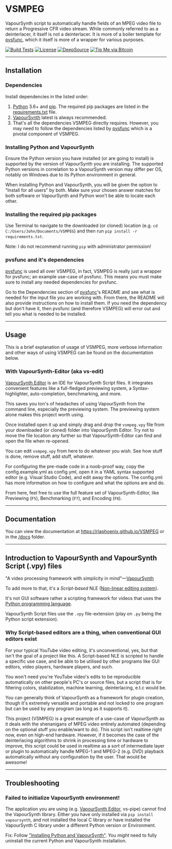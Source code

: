 # VSMPEG

VapourSynth script to automatically handle fields of an MPEG video file to return a Progressive CFR video stream.
While commonly referred to as a deinterlacer, it itself is not a deinterlacer. It is more of a boiler template for
[pvsfunc], which it itself is more of a wrapper for various purposes.

[![Build Tests](https://img.shields.io/github/workflow/status/rlaPHOENiX/VSMPEG/Version%20test?label=Python%203.5%2B%20builds)](https://github.com/rlaPHOENiX/VSMPEG/actions?query=workflow%3A%22Version+test%22)
[![License](https://img.shields.io/github/license/rlaPHOENiX/VSMPEG?style=flat)](https://github.com/rlaPHOENiX/VSMPEG/blob/master/LICENSE)
[![DeepSource](https://deepsource.io/gh/rlaPHOENiX/VSMPEG.svg/?label=active+issues)](https://deepsource.io/gh/rlaPHOENiX/VSMPEG/?ref=repository-badge)
[![Tip Me via Bitcoin](https://img.shields.io/badge/Bitcoin-tip%20me-f7931a.svg?logo=bitcoin)](https://raw.githubusercontent.com/rlaPHOENiX/VSMPEG/master/docs/assets/images/19LMDTZhwuiELUPbpj1wrnBKPZpDj699Mk.webp)

* * *

## Installation

### Dependencies

Install dependencies in the listed order:

1.  [Python] 3.6+ and [pip]. The required pip packages are listed in the [requirements.txt] file.
2.  [VapourSynth] latest is always recommended.
3.  That's all the dependencies VSMPEG directly requires. However, you may need to follow the dependencies listed
    by [pvsfunc] which is a pivotal component of VSMPEG.

### Installing Python and VapourSynth

Ensure the Python version you have installed (or are going to install) is supported by the version of VapourSynth
you are installing. The supported Python versions in correlation to a VapourSynth version may differ per OS,
notably on Windows due to its Python environment in general.

When installing Python and VapourSynth, you will be given the option to "Install for all users" by both. Make sure
your chosen answer matches for both software or VapourSynth and Python won't be able to locate each other.

### Installing the required pip packages

Use Terminal to navigate to the downloaded (or cloned) location (e.g. `cd C:/Users/John/Documents/VSMPEG`) and then
run `pip install -r requirements.txt`.

Note: I do not recommend running `pip` with administrator permission!

### pvsfunc and it's dependencies

[pvsfunc] is used all over VSMPEG, in fact, VSMPEG is really just
a wrapper for pvsfunc; an example use-case of pvsfunc. This means you must make sure to install any needed
dependencies for pvsfunc.

Go to the Dependencies section of [pvsfunc]'s README and see what is needed for the input file you are working with.
From there, the README will also provide instructions on how to install them. If you need the dependency but don't
have it, then pvsfunc (and therefore VSMPEG) will error out and tell you what is needed to be installed.

* * *

## Usage

This is a brief explanation of usage of VSMPEG, more verbose information and other ways of using VSMPEG can be found
on the documentation below.

### With VapourSynth-Editor (aka vs-edit)

[VapourSynth Editor] is an IDE for VapourSynth Script files. It integrates convenient features like a full-fledged
previewing system, a Syntax-highlighter, auto-completion, benchmarking, and more.

This saves you ton's of headaches of using VapourSynth from the command line, especially the previewing system.
The previewing system alone makes this project worth using.

Once installed open it up and simply drag and drop the `vsmpeg.vpy` file from your downloaded (or cloned) folder
into VapourSynth Editor. Try not to move the file location any further so that VapourSynth-Editor can find and open
the file when re-opened.

You can edit `vsmpeg.vpy` from here to do whatever you wish. See how stuff is done, remove stuff, add stuff, whatever.

For configuring the pre-made code in a noob-proof way, copy the config.example.yml as config.yml, open it in a YAML
syntax supported editor (e.g. Visual Studio Code), and edit away the options. The config.yml has more information on
how to configure and what the options are and do.

From here, feel free to use the full feature set of VapourSynth-Editor, like Previewing (`F5`), Benchmarking (`F7`),
and Encoding (`F8`).

* * *

## Documentation

You can view the documentation at <https://rlaphoenix.github.io/VSMPEG> or in the [/docs] folder.

* * *

## Introduction to VapourSynth and VapourSynth Script (.vpy) files

"A video processing framework with simplicity in mind"—[VapourSynth]

To add more to that, it's a _Script-based_ NLE ([Non-linear editing system]).

It's not GUI software rather a scripting framework for videos that uses the [Python programming language].

VapourSynth Script files use the `.vpy` file-extension (play on `.py` being the Python script extension).

### Why Script-based editors are a thing, when conventional GUI editors exist

For your typical YouTube video editing, it's unconventional, yes, but that isn't the goal of a project like this.
A Script-based NLE is scripted to handle a specific use case, and be able to be utilised by other programs like GUI
editors, video players, hardware players, and such.

You won't need you're YouTube video's edits to be reproducible automatically on other people's PC's or source files,
but a script that is for filtering colors, stabilization, machine learning, deinterlacing, e.t.c would be.

You can generally think of VapourSynth as a framework for plugin creation, though it's extremely versatile and
portable and not locked to one program but can be used by any program (as long as it supports it).

This project (VSMPEG) is a great example of a use-case of VapourSynth as it deals with the shenanigans of MPEG video
entirely automated (depending on the optional stuff you enable/want to do). This script isn't realtime right now,
even on high-end hardware. However, if it becomes the case of the deinterlacing algorithms to shrink in processing
time or hardware to improve, this script could be used in realtime as a sort of intermediate layer or plugin to
automatically handle MPEG-1 and MPEG-2 (e.g. DVD) playback automatically without any configuration by the user.
That would be awesome!

* * *

## Troubleshooting

### Failed to initialize VapourSynth environment!

The application you are using (e.g. [VapourSynth Editor], vs-pipe) cannot find the VapourSynth library.
Either you have only installed via `pip install vapoursynth`, and not installed the local C library or have
installed the VapourSynth C library under a different Python version or Environment.

Fix:
Follow ["Installing Python and VapourSynth"](#installing-python-and-vapoursynth).
You _might_ need to fully uninstall the current Python and VapourSynth installation.


  [Python]: <https://python.org>
  [pip]: <https://pip.pypa.io/en/stable/installing>
  [requirements.txt]: <https://github.com/rlaPHOENiX/VSMPEG/blob/master/requirements.txt>
  [VapourSynth]: <https://vapoursynth.com>
  [pvsfunc]: <https://github.com/rlaPHOENiX/pvsfunc>
  [VapourSynth Editor]: <https://forum.doom9.org/showthread.php?t=170965>
  [VapourSynth]: <https://github.com/vapoursynth/vapoursynth>
  [Non-linear editing system]: <https://wikipedia.org/wiki/Non-linear_editing_system>
  [Python programming language]: <https://wikipedia.org/wiki/Python_(programming_language)>
  [/docs]: <https://github.com/rlaPHOENiX/VSMPEG/blob/master/docs/index.md>
